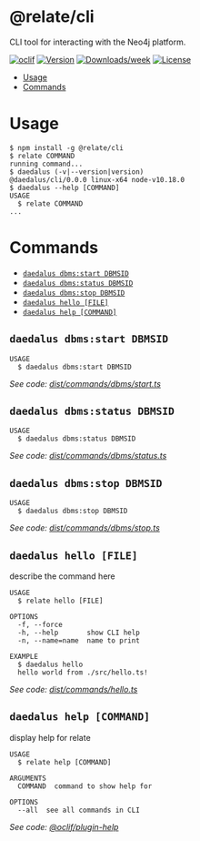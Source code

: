 # @relate/cli

CLI tool for interacting with the Neo4j platform.

[![oclif](https://img.shields.io/badge/cli-oclif-brightgreen.svg)](https://oclif.io)
[![Version](https://img.shields.io/npm/v/cli.svg)](https://npmjs.org/package/cli)
[![Downloads/week](https://img.shields.io/npm/dw/cli.svg)](https://npmjs.org/package/cli)
[![License](https://img.shields.io/npm/l/cli.svg)](https://github.com/neo-technology/daedalus/blob/master/package.json)

<!-- toc -->

-   [Usage](#usage)
-   [Commands](#commands)
    <!-- tocstop -->

# Usage

<!-- usage -->

```sh-session
$ npm install -g @relate/cli
$ relate COMMAND
running command...
$ daedalus (-v|--version|version)
@daedalus/cli/0.0.0 linux-x64 node-v10.18.0
$ daedalus --help [COMMAND]
USAGE
  $ relate COMMAND
...
```

<!-- usagestop -->

# Commands

<!-- commands -->

-   [`daedalus dbms:start DBMSID`](#daedalus-dbmsstart-dbmsid)
-   [`daedalus dbms:status DBMSID`](#daedalus-dbmsstatus-dbmsid)
-   [`daedalus dbms:stop DBMSID`](#daedalus-dbmsstop-dbmsid)
-   [`daedalus hello [FILE]`](#daedalus-hello-file)
-   [`daedalus help [COMMAND]`](#daedalus-help-command)

## `daedalus dbms:start DBMSID`

```
USAGE
  $ daedalus dbms:start DBMSID
```

_See code: [dist/commands/dbms/start.ts](https://github.com/neo-technology/daedalus/blob/v0.0.0/dist/commands/dbms/start.ts)_

## `daedalus dbms:status DBMSID`

```
USAGE
  $ daedalus dbms:status DBMSID
```

_See code: [dist/commands/dbms/status.ts](https://github.com/neo-technology/daedalus/blob/v0.0.0/dist/commands/dbms/status.ts)_

## `daedalus dbms:stop DBMSID`

```
USAGE
  $ daedalus dbms:stop DBMSID
```

_See code: [dist/commands/dbms/stop.ts](https://github.com/neo-technology/daedalus/blob/v0.0.0/dist/commands/dbms/stop.ts)_

## `daedalus hello [FILE]`

describe the command here

```
USAGE
  $ relate hello [FILE]

OPTIONS
  -f, --force
  -h, --help       show CLI help
  -n, --name=name  name to print

EXAMPLE
  $ daedalus hello
  hello world from ./src/hello.ts!
```

_See code: [dist/commands/hello.ts](https://github.com/neo-technology/daedalus/blob/v0.0.0/dist/commands/hello.ts)_

## `daedalus help [COMMAND]`

display help for relate

```
USAGE
  $ relate help [COMMAND]

ARGUMENTS
  COMMAND  command to show help for

OPTIONS
  --all  see all commands in CLI
```

_See code: [@oclif/plugin-help](https://github.com/oclif/plugin-help/blob/v2.2.3/src/commands/help.ts)_

<!-- commandsstop -->
